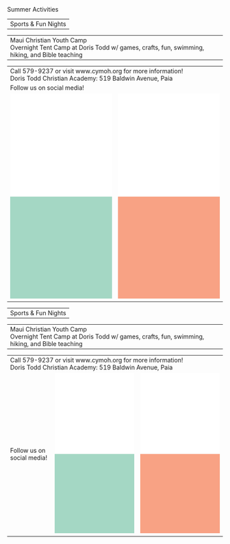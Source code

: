 
<div class="header_1">
    <div>Summer Activities</div>
</div>

<table class="mobile" id="mobile_events_list">
    <tr class="row">
        <td colspan="1">
            <a class="button background_pink" onclick="window.location.href='/events'">
                <div class="button_text center">
                    <div class="button_main">Sports & Fun Nights</div>
                </div>
            </a>
        </td>
    </tr>
</table>
<table class="mobile" id="mobile_camp_list">
    <tr>
        <td colspan="2">
            <a class="button background_yellow" onclick="window.location.href='/events/maui-camp'">
                <div class="button_text left">
                    <div class="home_button_info">Maui Christian Youth Camp</div>
                    <div class="home_button_description">Overnight Tent Camp at Doris Todd w/ games, crafts, fun, swimming, hiking, and Bible teaching</div>
                </div>
            </a>
        </td>
    </tr>
    <tr></tr>
</table>
<table class="mobile">
    <tr>
        <td colspan="2">
            <div class="fake_button background_green invert no_click">
                <div class="button_text center">
                    <div class="home_button_description">Call 579-9237 or visit www.cymoh.org for more information!</div>
                    <div class="home_button_description">Doris Todd Christian Academy: 519 Baldwin Avenue, Paia</div>
                </div>
            </a>
        </td>
    </tr>
    <tr>
        <td colspan="2">
            <a class="fake_button background_red outline invert no_click">
                <div class="button_text center">
                    <div class="button_main">Follow us on social media!</div>
                </div>
            </a>
        </td>
    </tr>
    <tr>
        <td>
            <div class="button background_blue" onclick="window.location.href='https:\\\\facebook.com/cymohteam'">
                <div class="button_text">
                    <div class="home_button_image">
                        <img class="social facebook white"  src="/assets/images/color_white.png">
                        <img class="social facebook color"  src="/assets/images/color_blue.png">
                    </div>
                </div>
            </div>
        </td>
        <td>
            <div class="button background_pink" onclick="window.location.href='https:\\\\facebook.com/cymohteam'">
                <div class="button_text" style="position: relative;">
                    <div class="home_button_image">
                        <img class="social instagram white" src="/assets/images/color_white.png">
                        <img class="social instagram color" src="/assets/images/color_pink.png">
                    </div>
                </div>
            </div>
        </td>
    </tr>
</table>
<table class="desktop" id="desktop_events_list">
    <tr class="row">
        <td class="column" colspan="2">
            <a class="button background_pink" onclick="window.location.href='/events'">
                <div class="button_text center">
                    <div class="button_main">Sports & Fun Nights</div>
                </div>
            </a>
        </td>
    </tr>
</table>
<table class="desktop" id="desktop_camp_list">
    <tr class="row">
        <td colspan="3">
            <a class="button background_yellow" onclick="window.location.href='/events/maui-camp'">
                <div class="button_text left">
                    <div class="home_button_info">Maui Christian Youth Camp</div>
                    <div class="home_button_description">Overnight Tent Camp at Doris Todd w/ games, crafts, fun, swimming, hiking, and Bible teaching</div>
                </div>
            </a>
        </td>
    </tr>
    <tr></tr>
</table>
<table class="desktop">
    <tr>
        <td colspan="11">
            <div class="fake_button background_green invert no_click">
                <div class="button_text center">
                    <div class="home_button_description">Call 579-9237 or visit www.cymoh.org for more information!</div>
                    <div class="home_button_description">Doris Todd Christian Academy: 519 Baldwin Avenue, Paia</div>
                </div>
            </a>
        </td>
    </tr>
    <tr>
        <td colspan="9">
            <a class="fake_button background_red outline invert no_click">
                <div class="button_text center">
                    <div class="button_main">Follow us on social media!</div>
                </div>
            </a>
        </td>
        <td>
            <div class="button background_blue" onclick="window.location.href='https:\/\/facebook.com/cymohteam'">
                <div class="button_text center">
                    <div class="home_button_image">
                        <img class="social facebook white"  src="/assets/images/color_white.png">
                        <img class="social facebook color"  src="/assets/images/color_blue.png">
                    </div>
                </div>
            </div>
        </td>
        <td>
            <div class="button background_pink" onclick="window.location.href='https:\/\/facebook.com/cymohteam'">
                <div class="button_text center" style="position: relative;">
                    <div class="home_button_image">
                        <img class="social instagram white" src="/assets/images/color_white.png">
                        <img class="social instagram color" src="/assets/images/color_pink.png">
                    </div>
                </div>
            </div>
        </td>
    </tr>
</table>
